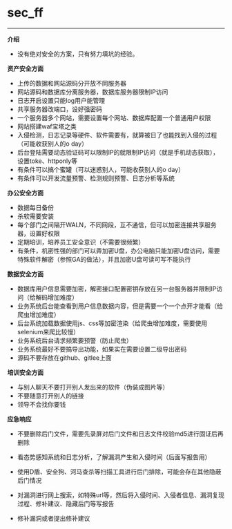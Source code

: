# sec_ff

---
**介绍**

- 没有绝对安全的方案，只有努力填坑的经验。

**资产安全方面**

- 上传的数据和网站源码分开放不同服务器
- 网站源码和数据库分离服务器，数据库服务器限制IP访问
- 日志开启设置只能log用户能管理
- 共享服务器改端口，设好强密码
- 一个服务器多个网站，需要设置每个网站、数据库配置一个普通用户权限
- 网站搭建waf宝塔之类
- 入侵检测，日志记录等硬件、软件需要有，就算被日了也能找到入侵的过程（可能收获别人的o day）
- 后台登陆需要动态验证码可以限制IP的就限制IP访问（就是手机动态获取），设置toke、httponly等
- 有条件可以搞个蜜罐（可以迷惑别人，可能收获别人的o day）
- 有条件可以开发流量预警、检测规则预警、日志分析等系统

**办公安全方面**

- 数据每日备份
- 杀软需要安装
- 每个部门之间隔开WALN，不同网段，互不通信，但可以加密连接共享服务器，设置好权限
- 定期培训，培养员工安全意识（不需要很频繁）
- 有条件，机密性强的部门可以弄加密U盘，办公电脑只能加密U盘访问，需要特殊软件解密（参照GA的做法），并且加密U盘可读可写不能执行

**数据安全方面**

- 数据库用户信息需要加密，解密接口配置密钥存放在另一台服务器并限制IP访问（给解码增加难度）
- 业务系统后台能查看到用户信息数据内容，但是需要一个一个点开才能看（给爬虫增加难度）
- 后台系统加载数据使用js、css等加密渲染（给爬虫增加难度，需要使用selenium来爬比较慢）
- 业务系统后台请求频繁要预警（防止爬虫）
- 业务系统最好不要搞导出功能，如果实在需要设置二级导出密码
- 源码不要存放在github、gitlee上面

**培训安全方面**

- 与别人聊天不要打开别人发出来的软件（伪装成图片等）
- 不要随意打开别人的链接
- 领导不会找你要钱

**应急响应**

- 不要删除后门文件，需要先录屏对后门文件和日志文件校验md5进行固证后再删除

- 看态势感知系统和日志分析，了解漏洞产生和入侵时间（后面写报告用）

- 使用D盾、安全狗、河马查杀等扫描工具进行后门排除，可能会存在其他隐蔽后门情况

- 对漏洞进行网上搜索，如特殊url等，然后将入侵时间、入侵者信息、漏洞复现过程、修补建议、隐藏后门等写报告

-   修补漏洞或者提出修补建议